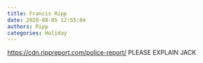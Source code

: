 ```yaml
---
title: Francis Ripp
date: 2020-08-05 12:55:04
authors: Ripp
categories: Holiday
---
```


 https://cdn.rippreport.com/police-report/   PLEASE EXPLAIN JACK